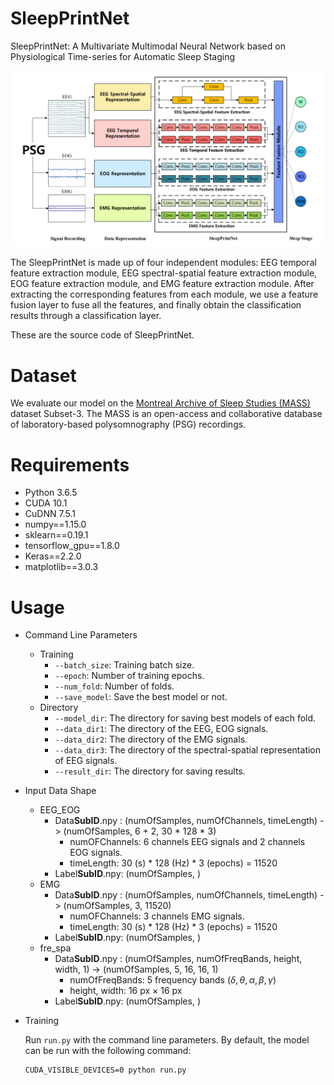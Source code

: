 # SleepPrintNet

SleepPrintNet: A Multivariate Multimodal Neural Network based on Physiological Time-series for Automatic Sleep Staging

![model](README.assets/model.png)

The SleepPrintNet is made up of four independent modules: EEG temporal feature extraction module, EEG spectral-spatial feature extraction module, EOG feature extraction module, and EMG feature extraction module. After extracting the corresponding features from each module, we use a feature fusion layer to fuse all the features, and finally obtain the classification results through a classification layer. 

These are the source code of SleepPrintNet.

# Dataset

 We evaluate our model on the [Montreal Archive of Sleep Studies (MASS) ](http://massdb.herokuapp.com/en/)dataset Subset-3. The MASS is an open-access and collaborative database of laboratory-based polysomnography (PSG) recordings. 

# Requirements

- Python 3.6.5
- CUDA 10.1
- CuDNN 7.5.1
- numpy==1.15.0
- sklearn==0.19.1
- tensorflow_gpu==1.8.0
- Keras==2.2.0
- matplotlib==3.0.3

# Usage

- Command Line Parameters

  - Training
    - `--batch_size`: Training batch size.
    - `--epoch`: Number of training epochs.
    - `--num_fold`: Number of folds.
    - `--save_model`: Save the best model or not.
  - Directory 
    - `--model_dir`: The directory for saving best models of each fold.
    - `--data_dir1`: The directory of the EEG, EOG signals.
    - `--data_dir2`: The directory of the EMG signals.
    - `--data_dir3`: The directory of the spectral-spatial representation of EEG signals.
    - `--result_dir`:  The directory for saving results.

- Input Data Shape

  - EEG_EOG
    - Data**SubID**.npy : (numOfSamples, numOfChannels, timeLength) -> (numOfSamples, 6 + 2, 30 * 128 * 3)
      - numOFChannels: 6 channels EEG signals and 2 channels EOG signals.
      - timeLength: 30 (s) * 128 (Hz) * 3 (epochs) = 11520
    - Label**SubID**.npy: (numOfSamples, ) 
  - EMG
    - Data**SubID**.npy : (numOfSamples, numOfChannels, timeLength) -> (numOfSamples, 3, 11520)
      - numOFChannels: 3 channels EMG signals.
      - timeLength: 30 (s) * 128 (Hz) * 3 (epochs) = 11520
    - Label**SubID**.npy: (numOfSamples, ) 
  - fre_spa
    - Data**SubID**.npy : (numOfSamples, numOfFreqBands, height, width, 1) -> (numOfSamples, 5, 16, 16, 1)
      - numOfFreqBands: 5 frequency bands ($\delta, \theta, \alpha, \beta, \gamma$)
      - height, width: 16 px $\times$ 16 px
    - Label**SubID**.npy: (numOfSamples, ) 
  
- Training

  Run `run.py` with the command line parameters. By default, the model can be run with the following command:

  ```
  CUDA_VISIBLE_DEVICES=0 python run.py
  ```
